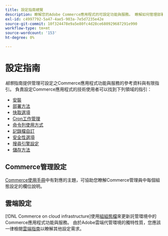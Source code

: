 ```yaml
---
title: 設定指南總覽
description: 瞭解您的Adobe Commerce應用程式的可設定功能與服務。 瞭解如何管理部署、快取、安全性和其他關鍵設定。
exl-id: c4997792-5a47-4ae5-903a-7e5d7235e42e
source-git-commit: 10f324478e9a5e80fc4d28ce680929687291e990
workflow-type: tm+mt
source-wordcount: '153'
ht-degree: 0%

---
```


# 設定指南

_組態_&#x200B;指南提供管理可設定之Commerce應用程式功能與服務的參考資料與有限指引。 負責設定Commerce應用程式的技術使用者可以找到下列領域的指引：

- [安裝](../configuration/bootstrap/initialization.md)
- [部署方法](../configuration/deployment/overview.md)
- [快取選項](../configuration/cache/caching-overview.md)
- [Cron工作管理](../configuration/cron/custom-cron.md)
- [命令列使用方式](../configuration/cli/config-cli.md)
- [記錄檔自訂](../configuration/logs/custom-logging.md)
- [安全性選項](../configuration/security/overview.md)
- [搜尋引擎設定](../configuration/search/configure-search-engine.md)
- [儲存方法](../configuration/storage/memcached.md)

## Commerce管理設定

[Commerce使用手冊](https://experienceleague.adobe.com/en/docs/commerce-admin/config/guide-overview)中有對應的主題，可協助您瞭解Commerce管理員中每個組態設定的欄位說明。

## 雲端設定

[!DNL Commerce on cloud infrastructure]使用[組組態檔](https://experienceleague.adobe.com/docs/commerce-cloud-service/user-guide/configure/overview.html)來更新託管環境中的Commerce應用程式功能與服務。 由於Adobe雲端代管環境的獨特性質，您應該一律檢閱[雲端指南](https://experienceleague.adobe.com/docs/commerce-cloud-service/user-guide/overview.html)以瞭解其他設定需求。
